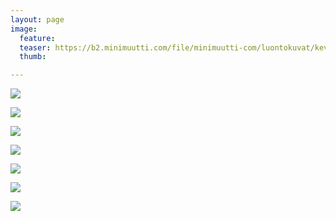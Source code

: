 ```yaml
---
layout: page
image:
  feature:
  teaser: https://b2.minimuutti.com/file/minimuutti-com/luontokuvat/kev%C3%A4t/6/DS53582-245px.jpg
  thumb:

---
```


[![](https://b2.minimuutti.com/file/minimuutti-com/luontokuvat/kev%C3%A4t/6/DS53657-800px.jpg)](https://dl.dropboxusercontent.com/sh/ea1wtnz7z734o12/AAC6TzhEoN_Idl0n_lGFwT89a/luontokuvat/kev%C3%A4t/6/DS53657.jpg)

[![](https://b2.minimuutti.com/file/minimuutti-com/luontokuvat/kev%C3%A4t/6/DS53668-800px.jpg)](https://dl.dropboxusercontent.com/sh/ea1wtnz7z734o12/AAB_DJ_NUWJRZs6UjR_Cbg0Ia/luontokuvat/kev%C3%A4t/6/DS53668.jpg)

[![](https://b2.minimuutti.com/file/minimuutti-com/luontokuvat/kev%C3%A4t/6/DS53669-800px.jpg)](https://dl.dropboxusercontent.com/sh/ea1wtnz7z734o12/AAAmw4wKF-pfyhHV86U-ZZwma/luontokuvat/kev%C3%A4t/6/DS53669.jpg)

[![](https://b2.minimuutti.com/file/minimuutti-com/luontokuvat/kev%C3%A4t/6/DS53580-800px.jpg)](https://dl.dropboxusercontent.com/sh/ea1wtnz7z734o12/AAD20ZiFK1lJEs9gO2xm7WPba/luontokuvat/kev%C3%A4t/6/DS53580.jpg)

[![](https://b2.minimuutti.com/file/minimuutti-com/luontokuvat/kev%C3%A4t/6/DS53578-800px.jpg)](https://dl.dropboxusercontent.com/sh/ea1wtnz7z734o12/AABWVZCkC-nqDiLyA_HOQGzBa/luontokuvat/kev%C3%A4t/6/DS53578.jpg)

[![](https://b2.minimuutti.com/file/minimuutti-com/luontokuvat/kev%C3%A4t/6/DS53576-800px.jpg)](https://dl.dropboxusercontent.com/sh/ea1wtnz7z734o12/AAAgdPjSYfbD8L06XCw9ZM0qa/luontokuvat/kev%C3%A4t/6/DS53576.jpg)

[![](https://b2.minimuutti.com/file/minimuutti-com/luontokuvat/kev%C3%A4t/6/DS53582-800px.jpg)](https://dl.dropboxusercontent.com/sh/ea1wtnz7z734o12/AAAJ3XRlKVBr6I8E7iFCCA1Pa/luontokuvat/kev%C3%A4t/6/DS53582.jpg)
